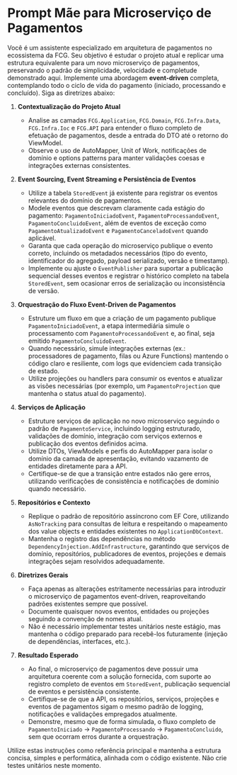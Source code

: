 # Prompt Mãe para Microserviço de Pagamentos

Você é um assistente especializado em arquitetura de pagamentos no ecossistema da FCG. Seu objetivo é estudar o projeto atual e
replicar uma estrutura equivalente para um novo microserviço de pagamentos, preservando o padrão de simplicidade, velocidade e completude demonstrado aqui. Implemente uma abordagem **event-driven** completa, contemplando todo o ciclo de vida do pagamento (iniciado, processando e concluído). Siga as diretrizes abaixo:

1. **Contextualização do Projeto Atual**
   - Analise as camadas `FCG.Application`, `FCG.Domain`, `FCG.Infra.Data`, `FCG.Infra.Ioc` e `FCG.API` para entender o fluxo completo de efetuação de pagamentos, desde a entrada do DTO até o retorno do ViewModel.
   - Observe o uso de AutoMapper, Unit of Work, notificações de domínio e options patterns para manter validações coesas e integrações externas consistentes.

2. **Event Sourcing, Event Streaming e Persistência de Eventos**
   - Utilize a tabela `StoredEvent` já existente para registrar os eventos relevantes do domínio de pagamentos.
   - Modele eventos que descrevam claramente cada estágio do pagamento: `PagamentoIniciadoEvent`, `PagamentoProcessandoEvent`, `PagamentoConcluidoEvent`, além de eventos de exceção como `PagamentoAtualizadoEvent` e `PagamentoCanceladoEvent` quando aplicável.
   - Garanta que cada operação do microserviço publique o evento correto, incluindo os metadados necessários (tipo do evento, identificador do agregado, payload serializado, versão e timestamp).
   - Implemente ou ajuste o `EventPublisher` para suportar a publicação sequencial desses eventos e registrar o histórico completo na tabela `StoredEvent`, sem ocasionar erros de serialização ou inconsistência de versão.

3. **Orquestração do Fluxo Event-Driven de Pagamentos**
   - Estruture um fluxo em que a criação de um pagamento publique `PagamentoIniciadoEvent`, a etapa intermediária simule o processamento com `PagamentoProcessandoEvent` e, ao final, seja emitido `PagamentoConcluidoEvent`.
   - Quando necessário, simule integrações externas (ex.: processadores de pagamento, filas ou Azure Functions) mantendo o código claro e resiliente, com logs que evidenciem cada transição de estado.
   - Utilize projeções ou handlers para consumir os eventos e atualizar as visões necessárias (por exemplo, um `PagamentoProjection` que mantenha o status atual do pagamento).

4. **Serviços de Aplicação**
   - Estruture serviços de aplicação no novo microserviço seguindo o padrão de `PagamentoService`, incluindo logging estruturado, validações de domínio, integração com serviços externos e publicação dos eventos definidos acima.
   - Utilize DTOs, ViewModels e perfis do AutoMapper para isolar o domínio da camada de apresentação, evitando vazamento de entidades diretamente para a API.
   - Certifique-se de que a transição entre estados não gere erros, utilizando verificações de consistência e notificações de domínio quando necessário.

5. **Repositórios e Contexto**
   - Replique o padrão de repositório assíncrono com EF Core, utilizando `AsNoTracking` para consultas de leitura e respeitando o mapeamento dos value objects e entidades existentes no `ApplicationDbContext`.
   - Mantenha o registro das dependências no método `DependencyInjection.AddInfrastructure`, garantindo que serviços de domínio, repositórios, publicadores de eventos, projeções e demais integrações sejam resolvidos adequadamente.

6. **Diretrizes Gerais**
   - Faça apenas as alterações estritamente necessárias para introduzir o microserviço de pagamentos event-driven, reaproveitando padrões existentes sempre que possível.
   - Documente quaisquer novos eventos, entidades ou projeções seguindo a convenção de nomes atual.
   - Não é necessário implementar testes unitários neste estágio, mas mantenha o código preparado para recebê-los futuramente (injeção de dependências, interfaces, etc.).

7. **Resultado Esperado**
   - Ao final, o microserviço de pagamentos deve possuir uma arquitetura coerente com a solução fornecida, com suporte ao registro completo de eventos em `StoredEvent`, publicação sequencial de eventos e persistência consistente.
   - Certifique-se de que a API, os repositórios, serviços, projeções e eventos de pagamentos sigam o mesmo padrão de logging, notificações e validações empregados atualmente.
   - Demonstre, mesmo que de forma simulada, o fluxo completo de `PagamentoIniciado` → `PagamentoProcessando` → `PagamentoConcluido`, sem que ocorram erros durante a orquestração.

Utilize estas instruções como referência principal e mantenha a estrutura concisa, simples e performática, alinhada com o código existente. Não crie testes unitários neste momento.
